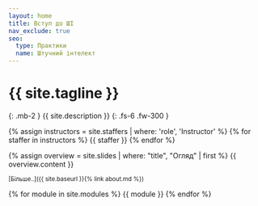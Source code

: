 ```yaml
---
layout: home
title: Вступ до ШІ
nav_exclude: true
seo:
  type: Практики
  name: Штучний інтелект
---
```


# {{ site.tagline }}
{: .mb-2 }
{{ site.description }}
{: .fs-6 .fw-300 }

{% assign instructors = site.staffers | where: 'role', 'Instructor' %}
{% for staffer in instructors %}
{{ staffer }}
{% endfor %}

{% assign overview = site.slides | where: "title", "Огляд" | first %}
{{ overview.content }}

<small>[Більше..]({{ site.baseurl }}{% link about.md %})</small>

{% for module in site.modules %}
{{ module }}
{% endfor %}
